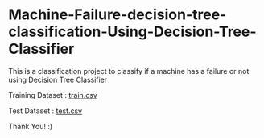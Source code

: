 # Machine-Failure-decision-tree-classification-Using-Decision-Tree-Classifier

This is a classification project to classify if a machine has a failure or not using Decision Tree Classifier

Training Dataset : [train.csv](https://github.com/IAMSAGAYAABINESH/binary-classification-of-machine-failure/files/12300161/train.csv)

Test Dataset : [test.csv](https://github.com/IAMSAGAYAABINESH/binary-classification-of-machine-failure/files/12300174/test.csv)

Thank You! :)

